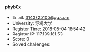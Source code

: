 #### phyb0x  

* Email: 3143225105@qq.com  
* University: 野鸡大学  
* Register Time: 2018-05-04 18:54:42  
* Register IP: 117.139.161.53  
* Score: 0  
* Solved challenges: 
